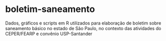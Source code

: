 # boletim-saneamento
Dados, gráficos e scripts em R utilizados para elaboração de boletim sobre saneamento básico no estado de São Paulo, no contexto das atividades do CEPER/FEARP e convênio USP-Santander
